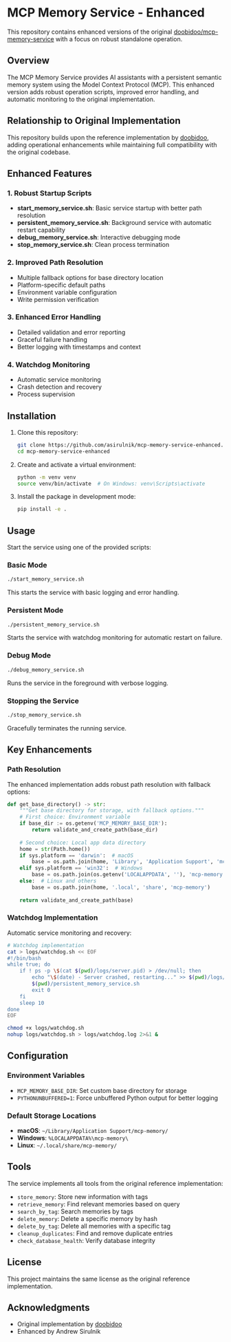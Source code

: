 # MCP Memory Service - Enhanced

This repository contains enhanced versions of the original [doobidoo/mcp-memory-service](https://github.com/doobidoo/mcp-memory-service) with a focus on robust standalone operation.

## Overview

The MCP Memory Service provides AI assistants with a persistent semantic memory system using the Model Context Protocol (MCP). This enhanced version adds robust operation scripts, improved error handling, and automatic monitoring to the original implementation.

## Relationship to Original Implementation

This repository builds upon the reference implementation by [doobidoo](https://github.com/doobidoo/mcp-memory-service), adding operational enhancements while maintaining full compatibility with the original codebase.

## Enhanced Features

### 1. Robust Startup Scripts

- **start_memory_service.sh**: Basic service startup with better path resolution
- **persistent_memory_service.sh**: Background service with automatic restart capability
- **debug_memory_service.sh**: Interactive debugging mode
- **stop_memory_service.sh**: Clean process termination

### 2. Improved Path Resolution

- Multiple fallback options for base directory location
- Platform-specific default paths
- Environment variable configuration
- Write permission verification

### 3. Enhanced Error Handling

- Detailed validation and error reporting
- Graceful failure handling
- Better logging with timestamps and context

### 4. Watchdog Monitoring

- Automatic service monitoring
- Crash detection and recovery
- Process supervision

## Installation

1. Clone this repository:
   ```bash
   git clone https://github.com/asirulnik/mcp-memory-service-enhanced.git
   cd mcp-memory-service-enhanced
   ```

2. Create and activate a virtual environment:
   ```bash
   python -m venv venv
   source venv/bin/activate  # On Windows: venv\Scripts\activate
   ```

3. Install the package in development mode:
   ```bash
   pip install -e .
   ```

## Usage

Start the service using one of the provided scripts:

### Basic Mode

```bash
./start_memory_service.sh
```

This starts the service with basic logging and error handling.

### Persistent Mode

```bash
./persistent_memory_service.sh
```

Starts the service with watchdog monitoring for automatic restart on failure.

### Debug Mode

```bash
./debug_memory_service.sh
```

Runs the service in the foreground with verbose logging.

### Stopping the Service

```bash
./stop_memory_service.sh
```

Gracefully terminates the running service.

## Key Enhancements

### Path Resolution

The enhanced implementation adds robust path resolution with fallback options:

```python
def get_base_directory() -> str:
    """Get base directory for storage, with fallback options."""
    # First choice: Environment variable
    if base_dir := os.getenv('MCP_MEMORY_BASE_DIR'):
        return validate_and_create_path(base_dir)
    
    # Second choice: Local app data directory
    home = str(Path.home())
    if sys.platform == 'darwin':  # macOS
        base = os.path.join(home, 'Library', 'Application Support', 'mcp-memory')
    elif sys.platform == 'win32':  # Windows
        base = os.path.join(os.getenv('LOCALAPPDATA', ''), 'mcp-memory')
    else:  # Linux and others
        base = os.path.join(home, '.local', 'share', 'mcp-memory')
    
    return validate_and_create_path(base)
```

### Watchdog Implementation

Automatic service monitoring and recovery:

```bash
# Watchdog implementation
cat > logs/watchdog.sh << EOF
#!/bin/bash
while true; do
    if ! ps -p \$(cat $(pwd)/logs/server.pid) > /dev/null; then
        echo "\$(date) - Server crashed, restarting..." >> $(pwd)/logs/watchdog.log
        $(pwd)/persistent_memory_service.sh
        exit 0
    fi
    sleep 10
done
EOF

chmod +x logs/watchdog.sh
nohup logs/watchdog.sh > logs/watchdog.log 2>&1 &
```

## Configuration

### Environment Variables

- `MCP_MEMORY_BASE_DIR`: Set custom base directory for storage
- `PYTHONUNBUFFERED=1`: Force unbuffered Python output for better logging

### Default Storage Locations

- **macOS**: `~/Library/Application Support/mcp-memory/`
- **Windows**: `%LOCALAPPDATA%\mcp-memory\`
- **Linux**: `~/.local/share/mcp-memory/`

## Tools

The service implements all tools from the original reference implementation:

- `store_memory`: Store new information with tags
- `retrieve_memory`: Find relevant memories based on query
- `search_by_tag`: Search memories by tags
- `delete_memory`: Delete a specific memory by hash
- `delete_by_tag`: Delete all memories with a specific tag
- `cleanup_duplicates`: Find and remove duplicate entries
- `check_database_health`: Verify database integrity

## License

This project maintains the same license as the original reference implementation.

## Acknowledgments

- Original implementation by [doobidoo](https://github.com/doobidoo/mcp-memory-service)
- Enhanced by Andrew Sirulnik